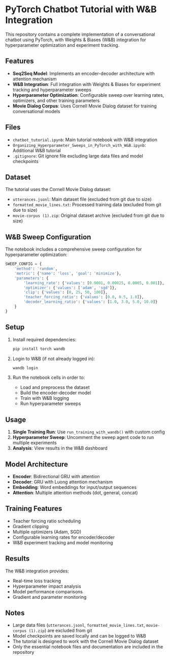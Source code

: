 # PyTorch Chatbot Tutorial with W&B Integration

This repository contains a complete implementation of a conversational chatbot using PyTorch, with Weights & Biases (W&B) integration for hyperparameter optimization and experiment tracking.

## Features

- **Seq2Seq Model**: Implements an encoder-decoder architecture with attention mechanism
- **W&B Integration**: Full integration with Weights & Biases for experiment tracking and hyperparameter sweeps
- **Hyperparameter Optimization**: Configurable sweep over learning rates, optimizers, and other training parameters
- **Movie Dialog Corpus**: Uses Cornell Movie Dialog dataset for training conversational models

## Files

- `chatbot_tutorial.ipynb`: Main tutorial notebook with W&B integration
- `Organizing_Hyperparameter_Sweeps_in_PyTorch_with_W&B.ipynb`: Additional W&B tutorial
- `.gitignore`: Git ignore file excluding large data files and model checkpoints

## Dataset

The tutorial uses the Cornell Movie Dialog dataset:
- `utterances.jsonl`: Main dataset file (excluded from git due to size)
- `formatted_movie_lines.txt`: Processed training data (excluded from git due to size)
- `movie-corpus (1).zip`: Original dataset archive (excluded from git due to size)

## W&B Sweep Configuration

The notebook includes a comprehensive sweep configuration for hyperparameter optimization:

```python
SWEEP_CONFIG = {
    'method': 'random',
    'metric': {'name': 'loss', 'goal': 'minimize'},
    'parameters': {
        'learning_rate': {'values': [0.0001, 0.00025, 0.0005, 0.001]},
        'optimizer': {'values': ['adam', 'sgd']},
        'clip': {'values': [0, 25, 50, 100]},
        'teacher_forcing_ratio': {'values': [0.0, 0.5, 1.0]},
        'decoder_learning_ratio': {'values': [1.0, 3.0, 5.0, 10.0]}
    }
}
```

## Setup

1. Install required dependencies:
   ```bash
   pip install torch wandb
   ```

2. Login to W&B (if not already logged in):
   ```bash
   wandb login
   ```

3. Run the notebook cells in order to:
   - Load and preprocess the dataset
   - Build the encoder-decoder model
   - Train with W&B logging
   - Run hyperparameter sweeps

## Usage

1. **Single Training Run**: Use `run_training_with_wandb()` with custom config
2. **Hyperparameter Sweep**: Uncomment the sweep agent code to run multiple experiments
3. **Analysis**: View results in the W&B dashboard

## Model Architecture

- **Encoder**: Bidirectional GRU with attention
- **Decoder**: GRU with Luong attention mechanism
- **Embedding**: Word embeddings for input/output sequences
- **Attention**: Multiple attention methods (dot, general, concat)

## Training Features

- Teacher forcing ratio scheduling
- Gradient clipping
- Multiple optimizers (Adam, SGD)
- Configurable learning rates for encoder/decoder
- W&B experiment tracking and model monitoring

## Results

The W&B integration provides:
- Real-time loss tracking
- Hyperparameter impact analysis
- Model performance comparisons
- Gradient and parameter monitoring

## Notes

- Large data files (`utterances.jsonl`, `formatted_movie_lines.txt`, `movie-corpus (1).zip`) are excluded from git
- Model checkpoints are saved locally and can be logged to W&B
- The tutorial is designed to work with the Cornell Movie Dialog dataset
- Only the essential notebook files and documentation are included in the repository
